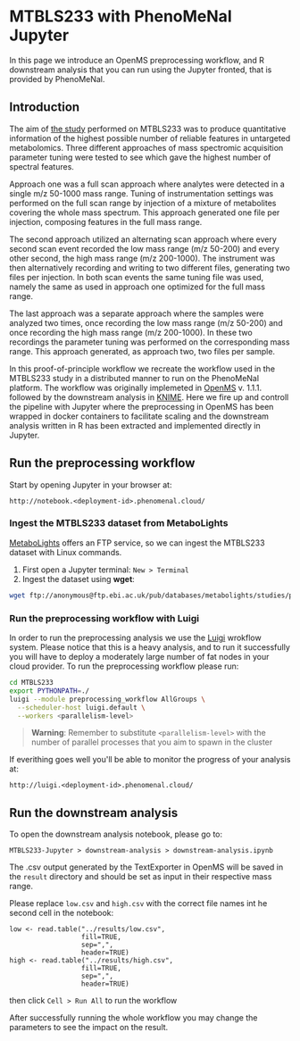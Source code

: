 # MTBLS233 with PhenoMeNal Jupyter
In this page we introduce an OpenMS preprocessing workflow, and R downstream analysis that you can run using the Jupyter fronted, that is provided by PhenoMeNal.

## Introduction
The aim of [the study](http://www.sciencedirect.com/science/article/pii/S000326701630647X) performed on MTBLS233 was to produce quantitative information of the highest possible number of reliable features in untargeted metabolomics. Three different approaches of mass spectromic acquisition parameter tuning were tested to see which gave the highest number of spectral features.

Approach one was a full scan approach where analytes were detected in a single m/z 50-1000 mass range. Tuning of instrumentation settings was performed on the full scan range by injection of a mixture of metabolites covering the whole mass spectrum. This approach generated one file per injection, composing features in the full mass range.

The second approach utilized an alternating scan approach where every second scan event recorded the low mass range (m/z 50-200) and every other second, the high mass range (m/z 200-1000). The instrument was then alternatively recording and writing to two different files, generating two files per injection. In both scan events the same tuning file was used, namely the same as used in approach one optimized for the full mass range.

The last approach was a separate approach where the samples were analyzed two times, once recording the low mass range (m/z 50-200) and once recording the high mass range (m/z 200-1000). In these two recordings the parameter tuning was performed on the corresponding mass range. This approach generated, as approach two, two files per sample.

In this proof-of-principle workflow we recreate the workflow used in the MTBLS233 study in a distributed manner to run on the PhenoMeNal platform. The workflow was originally implemeted in [OpenMS](https://www.openms.de/) v. 1.1.1. followed by the downstream analysis in [KNIME](https://www.knime.org/). Here we fire up and controll the pipeline with Jupyter where the preprocessing in OpenMS has been wrapped in docker containers to facilitate scaling and the downstream analysis written in R has been extracted and implemented directly in Jupyter.

## Run the preprocessing workflow

Start by opening Jupyter in your browser at: 

`http://notebook.<deployment-id>.phenomenal.cloud/`

### Ingest the MTBLS233 dataset from MetaboLights

[MetaboLights](http://www.ebi.ac.uk/metabolights/) offers an FTP service, so we can ingest the MTBLS233 dataset with Linux commands. 

1. First open a Jupyter terminal: `New > Terminal`
2. Ingest the dataset using **wget**:

```bash
wget ftp://anonymous@ftp.ebi.ac.uk/pub/databases/metabolights/studies/public/MTBLS233/*.mzML -P MTBLS233/data/
```

### Run the preprocessing workflow with Luigi

In order to run the preprocessing analysis we use the [Luigi](https://github.com/spotify/luigi) wrokflow system. Please notice that this is a heavy analysis, and to run it successfully you will have to deploy a moderately large number of fat nodes in your cloud provider. To run the preprocessing workflow please run:

```bash
cd MTBLS233 
export PYTHONPATH=./ 
luigi --module preprocessing_workflow AllGroups \
  --scheduler-host luigi.default \
  --workers <parallelism-level>
```

> **Warning**: Remember to substitute `<parallelism-level>` with the number of parallel processes that you aim to spawn in the cluster

If everithing goes well you'll be able to monitor the progress of your analysis at:

`http://luigi.<deployment-id>.phenomenal.cloud/`

## Run the downstream analysis

To open the downstream analysis notebook, please go to: 

`MTBLS233-Jupyter > downstream-analysis > downstream-analysis.ipynb` 

The .csv output generated by the TextExporter in OpenMS will be saved in the `result` directory and should be set as input in their respective mass range.

Please replace `low.csv` and `high.csv` with the correct file names int he second cell in the notebook:

```
low <- read.table("../results/low.csv", 
                  fill=TRUE, 
                  sep=",",
                  header=TRUE)
high <- read.table("../results/high.csv", 
                  fill=TRUE, 
                  sep=",",
                  header=TRUE)
```
then click `Cell > Run All` to run the workflow

After successfully running the whole workflow you may change the parameters to see the impact on the result.
